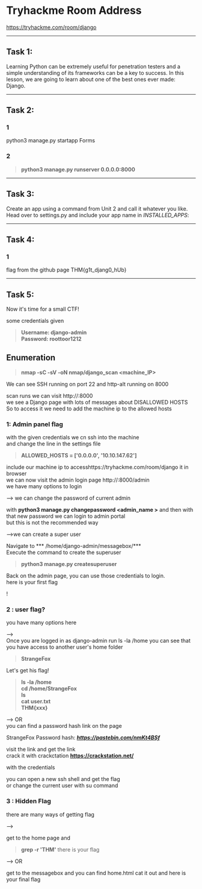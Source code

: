 # Tryhackme Room Address

https://tryhackme.com/room/django

-----------

## Task 1:

Learning Python can be extremely useful for penetration testers and a simple understanding of its frameworks can be a key to success. In this lesson, we are going to learn about one of the best ones ever made: Django. 

-----------

## Task 2:

### 1
python3 manage.py startapp Forms

### 2
> **python3 manage.py runserver 0.0.0.0:8000**

-----------

## Task 3:

Create an app using a command from Unit 2 and call it whatever you like. 
Head over to settings.py and include your app name in *INSTALLED_APPS*:

-----------

## Task 4:

### 1
flag from the github page
THM{g1t_djang0_hUb}

-----------

## Task 5:

Now it's time for a small CTF!

some credentials given

> **Username: django-admin  
> Password: roottoor1212**

## Enumeration

> **nmap -sC -sV -oN nmap/django_scan <machine_IP>**

We can see SSH running on port 22
and http-alt running on 8000

scan runs we can visit http://<Machine IP>:8000    
we see a Django page with lots of messages about DISALLOWED HOSTS  
So to access it we need to add the machine ip to the allowed hosts  

### 1: Admin panel flag

with the given credentials we cn ssh into the machine  
and change the line in the settings file   

> **ALLOWED_HOSTS = ['0.0.0.0', '10.10.147.62']**  

include our machine ip to accesshttps://tryhackme.com/room/django it in browser  
we can now visit the admin login page   http://<machine IP>:8000/admin  
we have many options to login  

--> we can change the password of current admin

with  **python3 manage.py changepassword <admin_name >**
and then with that new password we can login to admin portal  
but this is not the recommended way


-->we can create a super user

Navigate to  *** /home/django-admin/messagebox/***  
Execute the command to create the superuser   
> **python3 manage.py createsuperuser**   

Back on the admin page, you can use those credentials to login.  
here is your first flag  

!
### 2 : user flag?

you have many options here 

-->   
Once you are logged in as django-admin
run ls -la /home you can see that you have access to another user's home folder  
 > **StrangeFox**   
 
 Let's get his flag!


> **ls -la /home  
> cd /home/StrangeFox  
> ls    
> cat user.txt  
> THM{xxx}**  

--> OR  
you can find a password hash link on the page

StrangeFox         Password hash:    ***https://pastebin.com/nmKt4BSf***  

visit the link and get the link   
crack it with crackctation   **https://crackstation.net/**  

with the credentials   

you can open a new ssh shell and get the flag   
or change the current user with su command  


### 3 : Hidden Flag

there are many ways of getting flag

-->  

get to the home page and   

> **grep -r 'THM'**
there is your flag  

-->  OR  

get to the messagebox and you can find home.html
cat it out and here is your final flag
